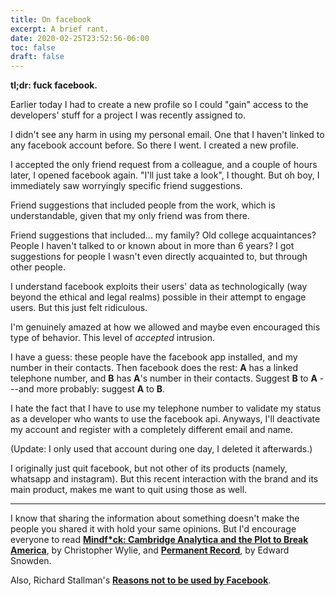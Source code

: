 ```yaml
---
title: On facebook
excerpt: A brief rant.
date: 2020-02-25T23:52:56-06:00
toc: false
draft: false
---
```


**tl;dr: fuck facebook.**

Earlier today I had to create a new profile so I could "gain" access to the
developers' stuff for a project I was recently assigned to.

I didn't see any harm in using my personal email. One that I haven't linked to
any facebook account before. So there I went. I created a new profile.

I accepted the only friend request from a colleague, and a couple of hours
later, I opened facebook again. "I'll just take a look", I thought. But oh boy,
I immediately saw worryingly specific friend suggestions.

Friend suggestions that included people from the work, which is understandable,
given that my only friend was from there.

Friend suggestions that included... my family? Old college acquaintances? People
I haven't talked to or known about in more than 6 years? I got suggestions for
people I wasn't even directly acquainted to, but through other people.

I understand facebook exploits their users' data as technologically (way beyond
the ethical and legal realms) possible in their attempt to engage users. But
this just felt ridiculous.

I'm genuinely amazed at how we allowed and maybe even encouraged this type of
behavior. This level of _accepted_ intrusion.

I have a guess: these people have the facebook app installed, and my number in
their contacts. Then facebook does the rest: **A** has a linked telephone
number, and **B** has **A**'s number in their contacts. Suggest **B** to **A**
---and more probably: suggest **A** to **B**.

I hate the fact that I have to use my telephone number to validate my status as
a developer who wants to use the facebook api. Anyways, I'll deactivate my
account and register with a completely different email and name.

(Update: I only used that account during one day, I deleted it afterwards.)

I originally just quit facebook, but not other of its products (namely, whatsapp
and instagram). But this recent interaction with the brand and its main product,
makes me want to quit using those as well.

---

I know that sharing the information about something doesn't make the people you
shared it with hold your same opinions. But I'd encourage everyone to read
[**Mindf\*ck: Cambridge Analytica and the Plot to Break America**](https://www.goodreads.com/en/book/show/48349662),
by Christopher Wylie, and
[**Permanent Record**](https://www.goodreads.com/book/show/46223297-permanent-record),
by Edward Snowden.

Also, Richard Stallman's
[**Reasons not to be used by Facebook**](https://stallman.org/facebook.html).
